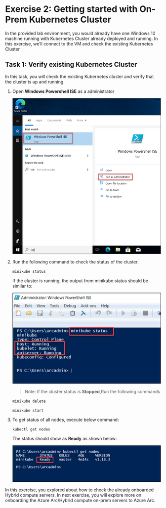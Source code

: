 # Exercise 2: Getting started with On-Prem Kubernetes Cluster
In the provided lab environment, you would already have one Windows 10 machine running with Kubernetes Cluster already deployed and running. In this exercise, we’ll connect to the VM and check the existing Kubernetes Cluster

## Task 1: Verify existing Kubernetes Cluster
In this task, you will check the existing Kubernetes cluster and verify that the cluster is up and running. 
1. Open **Windows Powershell ISE** as a administrator

   ![](./images/azure-arc-00.png) 

2. Run the following command to check the status of the cluster.

   ```
   minikube status
   ```
   If the cluster is running, the output from minikube status should be similar to:
   
   ![](./images/azure-arc-01.png)
   
   >Note: If the cluster status is **Stopped**,Run the following commands
   
   ```
   minikube delete
   ```
   
   ```
   minikube start
   ```

3. To get status of all nodes, execute below command:
  
   ```
   kubectl get nodes
   ```
   The status should show as **Ready** as shown below:
  
   ![](./images/azure-arc-03.png)
   
In this exercise, you explored about how to check the already onboarded Hybrid compute servers. In next exercise, you will explore more on onboarding the Azure Arc/Hybrid compute on-prem servers to Azure Arc.
